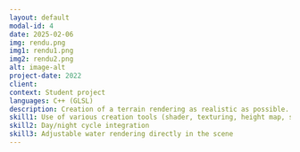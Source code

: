 ```yaml
---
layout: default
modal-id: 4
date: 2025-02-06
img: rendu.png
img1: rendu1.png
img2: rendu2.png
alt: image-alt
project-date: 2022
client:
context: Student project
languages: C++ (GLSL)
description: Creation of a terrain rendering as realistic as possible.
skill1: Use of various creation tools (shader, texturing, height map, skybox, animation, normal and distortion map)
skill2: Day/night cycle integration
skill3: Adjustable water rendering directly in the scene
---
```

